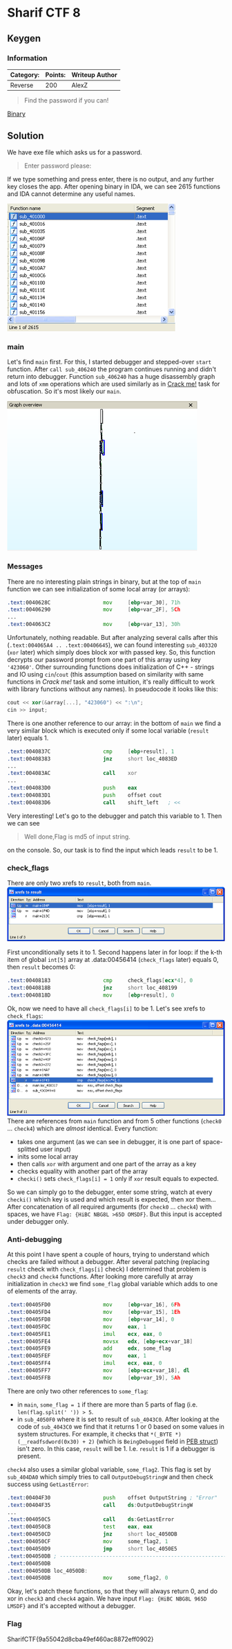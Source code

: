 # Sharif CTF 8
## Keygen

### Information
**Category:** | **Points:** | **Writeup Author**
--- | --- | ---
Reverse | 200 | AlexZ


> Find the password if you can!

[Binary](./findpassword)

## Solution
We have exe file which asks us for a password.
> Enter password please:

If we type something and press enter, there is no output, and any further key closes the app.
After opening binary in IDA, we can see 2615 functions and IDA cannot determine any useful names.

![functions](./images/functions.png)

### main
Let's find `main` first. For this, I started debugger and stepped-over `start` function. After `call sub_406240` the program continues running and didn't return into debugger. Function `sub_406240` has a huge disassembly graph and lots of `xmm` operations which are used similarly as in [Crack me!](../crackme) task for obfuscation. So it's most likely our `main`.

![main graph](./images/main_graph.png)

### Messages
There are no interesting plain strings in binary, but at the top of `main` function we can see initialization of some local array (or arrays):
```asm
.text:0040628C                 mov     [ebp+var_30], 71h
.text:00406290                 mov     [ebp+var_2F], 5Ch
...
.text:004063C2                 mov     [ebp+var_13], 30h
```
Unfortunately, nothing readable. But after analyzing several calls after this (`.text:004065A4 .. .text:00406645`), we can found interesting `sub_403320` (`xor` later) which simply does block xor with passed key. So, this function decrypts our password prompt from one part of this array using key `'423060'`. Other surrounding functions does initialization of C++ - strings and IO using `cin`/`cout` (this assumption based on similarity with same functions in _Crack me!_ task and some intuition, it's really difficult to work with library functions without any names).
In pseudocode it looks like this:
```c++
cout << xor(&array[...], "423060") << ":\n";
cin >> input;
```

There is one another reference to our array: in the bottom of `main` we find a very similar block which is executed only if some local variable (`result` later) equals 1.
```asm
.text:0040837C                 cmp     [ebp+result], 1
.text:00408383                 jnz     short loc_4083ED
...
.text:004083AC                 call    xor
...
.text:004083D0                 push    eax
.text:004083D1                 push    offset cout
.text:004083D6                 call    shift_left   ; <<
```
Very interesting! Let's go to the debugger and patch this variable to 1. Then we can see
> Well done,Flag is md5 of input string.

on the console. So, our task is to find the input which leads `result` to be 1.

### check_flags
There are only two xrefs to `result`, both from `main`.
![result xrefs](./images/result_xrefs.png)

First unconditionally sets it to 1. Second happens later in for loop: if the k-th item of global `int[5]` array at .data:00456414 (`check_flags` later) equals 0, then `result` becomes 0:
```asm
.text:00408183                 cmp     check_flags[ecx*4], 0
.text:0040818B                 jnz     short loc_408199
.text:0040818D                 mov     [ebp+result], 0
```
Ok, now we need to have all `check_flags[i]` to be 1. Let's see xrefs to `check_flags`:
![check_flags xrefs](./images/check_flag_xrefs.png)
There are references from `main` function and from 5 other functions (`check0` ... `check4`) which are _almost_ identical. Every function:
- takes one argument (as we can see in debugger, it is one part of space-splitted user input)
- inits some local array
- then calls `xor` with argument and one part of the array as a key
- checks equality with another part of the array
- `checki()` sets `check_flags[i] = 1` only if `xor` result equals to expected.

So we can simply go to the debugger, enter some string, watch at every `checki()` which key is used and which result is expected, then xor them...
After concatenation of all required arguments (for `check0` ... `check4`) with spaces, we have `Flag: {HiBC NBG8L >65D OMSDF}`. But this input is accepted under debugger only.

### Anti-debugging
At this point I have spent a couple of hours, trying to understand which checks are failed without a debugger. After several patching (replacing `result` check with `check_flags[i]` check) I determined that problem is `check3` and `check4` functions. 
After looking more carefully at array initialization in `check3` we find `some_flag` global variable which adds to one of elements of the array.
```asm
.text:00405FD0                 mov     [ebp+var_16], 6Fh
.text:00405FD4                 mov     [ebp+var_15], 1Eh
.text:00405FD8                 mov     [ebp+var_14], 0
.text:00405FDC                 mov     eax, 1
.text:00405FE1                 imul    ecx, eax, 0
.text:00405FE4                 movsx   edx, [ebp+ecx+var_18]
.text:00405FE9                 add     edx, some_flag
.text:00405FEF                 mov     eax, 1
.text:00405FF4                 imul    ecx, eax, 0
.text:00405FF7                 mov     [ebp+ecx+var_18], dl
.text:00405FFB                 mov     [ebp+var_19], 5Ah
```
There are only two other references to `some_flag`:
- in `main`, `some_flag = 1` if there are more than 5 parts of flag (i.e. `len(flag.split(' ')) > 5`.
- in `sub_4050F0` where it is set to result of `sub_4043C0`. After looking at the code of `sub_4043C0` we find that it returns 1 or 0 based on some values in system structures. For example, it checks that `*(_BYTE *)(__readfsdword(0x30) + 2)` (which is `BeingDebugged` field in [PEB struct](https://msdn.microsoft.com/ru-ru/library/windows/desktop/aa813706(v=vs.85).aspx)) isn't zero. In this case, `result` will be 1. I.e. `result` is 1 if a debugger is present.

`check4` also uses a similar global variable, `some_flag2`. This flag is set by `sub_404DA0` which simply tries to call `OutputDebugStringW` and then check success using `GetLastError`:
```asm
.text:00404F30                 push    offset OutputString ; "Error"
.text:00404F35                 call    ds:OutputDebugStringW
...
.text:004050C5                 call    ds:GetLastError
.text:004050CB                 test    eax, eax
.text:004050CD                 jnz     short loc_4050DB
.text:004050CF                 mov     some_flag2, 1
.text:004050D9                 jmp     short loc_4050E5
.text:004050DB ; -----------------------------------------------------------
.text:004050DB
.text:004050DB loc_4050DB:
.text:004050DB                 mov     some_flag2, 0
```
Okay, let's patch these functions, so that they will always return 0, and do xor in `check3` and `check4` again.
We have input `Flag: {HiBC NBG8L 965D LMSDF}` and it's accepted without a debugger.

### Flag
SharifCTF{9a55042d8cba49ef460ac8872eff0902}
